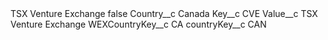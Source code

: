 <?xml version="1.0" encoding="UTF-8"?>
<CustomMetadata xmlns="http://soap.sforce.com/2006/04/metadata" xmlns:xsi="http://www.w3.org/2001/XMLSchema-instance" xmlns:xsd="http://www.w3.org/2001/XMLSchema">
    <label>TSX Venture Exchange</label>
    <protected>false</protected>
    <values>
        <field>Country__c</field>
        <value xsi:type="xsd:string">Canada</value>
    </values>
    <values>
        <field>Key__c</field>
        <value xsi:type="xsd:string">CVE</value>
    </values>
    <values>
        <field>Value__c</field>
        <value xsi:type="xsd:string">TSX Venture Exchange</value>
    </values>
    <values>
        <field>WEXCountryKey__c</field>
        <value xsi:type="xsd:string">CA</value>
    </values>
    <values>
        <field>countryKey__c</field>
        <value xsi:type="xsd:string">CAN</value>
    </values>
</CustomMetadata>
